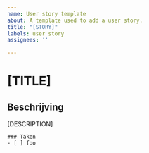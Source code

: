 ```yaml
---
name: User story template
about: A template used to add a user story.
title: "[STORY]"
labels: user story
assignees: ''

---
```


# [TITLE]
## Beschrijving
[DESCRIPTION]

```[tasklist]
### Taken
- [ ] foo
```
